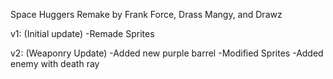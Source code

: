 Space Huggers Remake by Frank Force, Drass Mangy, and Drawz

v1: (Initial update)
-Remade Sprites

v2: (Weaponry Update)
-Added new purple barrel
-Modified Sprites
-Added enemy with death ray
